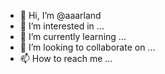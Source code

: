- 👋 Hi, I’m @aaarland
- 👀 I’m interested in ...
- 🌱 I’m currently learning ...
- 💞️ I’m looking to collaborate on ...
- 📫 How to reach me ...

<!---
aaarland/aaarland is a ✨ special ✨ repository because its `README.md` (this file) appears on your GitHub profile.
You can click the Preview link to take a look at your changes.
--->
